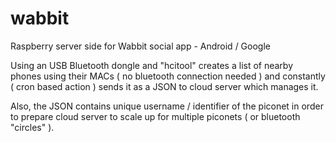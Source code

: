 wabbit
======

Raspberry server side for Wabbit social app - Android / Google

Using an USB Bluetooth dongle and "hcitool" creates a list of nearby phones using
their MACs ( no bluetooth connection needed ) and constantly ( cron based action ) sends it as a JSON to cloud 
server which manages it.

Also, the JSON contains unique username / identifier of the piconet in order to prepare
cloud server to scale up for multiple piconets  ( or bluetooth "circles" ).

